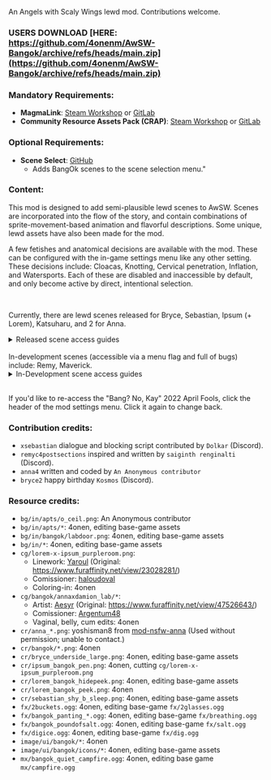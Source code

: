 An Angels with Scaly Wings lewd mod. Contributions welcome.

### USERS DOWNLOAD [HERE: https://github.com/4onenm/AwSW-Bangok/archive/refs/heads/main.zip](https://github.com/4onenm/AwSW-Bangok/archive/refs/heads/main.zip)

### Mandatory Requirements:

+ **MagmaLink**: [Steam Workshop](https://steamcommunity.com/sharedfiles/filedetails/?id=2594080243) or [GitLab](https://gitlab.com/jakzie2/awsw-magmalink)
+ **Community Resource Assets Pack (CRAP)**: [Steam Workshop](https://steamcommunity.com/sharedfiles/filedetails/?id=2665870882) or [GitLab](https://gitlab.com/jakzie2/awsw-crap)

### Optional Requirements:

+ **Scene Select**: [GitHub](https://github.com/4onen/AwSW-Scene-Select)
  + Adds BangOk scenes to the scene selection menu."

### Content:

This mod is designed to add semi-plausible lewd scenes to AwSW. Scenes are incorporated into the flow of the story, and contain combinations of sprite-movement-based animation and flavorful descriptions. Some unique, lewd assets have also been made for the mod.

A few fetishes and anatomical decisions are available with the mod. These can be configured with the in-game settings menu like any other setting. These decisions include: Cloacas, Knotting, Cervical penetration, Inflation, and Watersports. Each of these are disabled and inaccessible by default, and only become active by direct, intentional selection.

<br/>

Currently, there are lewd scenes released for Bryce, Sebastian, Ipsum (+ Lorem), Katsuharu, and 2 for Anna.
<details>
<summary>Released scene access guides</summary>

+ xSebastian: After the skip point in his one date, say it's pretty cold and you could use a blanket.
+ Bryce1: Try a different way of waking him up at the bar. Skipping Bryce1 will also give you the option to enter this scene.
+ Bryce2: Keep feeling his leg after he flexes his muscles.
+ Lorem2 (Ipsum + Lorem): Play through Lorem2 and, when Ipsum suggests it, agree to take off your clothes. With sufficiently high mood, Lorem may also be invited.
+ Anna2: During Anna1, bet for sex instead of a date OR during Anna2, do extremely well. (After betting for sex in Anna1, the original Anna2 date is still available if you say you're hungry.)
+ Anna4: Do Anna’s fourth date normally, picking the romance option, and a menu will appear with the choice to watch or skip the scene. (Doing the Anna2 scene beforehand will alter some dialogue/scene options.)
+ xKatsuharu: Play Katsuharu's scene to the end or skip through. During the fade-to-black at the end, Katsuharu will suggest the scene.
</details>
<br/>
In-development scenes (accessible via a menu flag and full of bugs) include: Remy, Maverick.

<details>
<summary>In-Development scene access guides</summary>

+ Damion: Go to the facility during the Chapter 2 investigation and respond in kind to Damion's crude comments.

+ Remy c4postsections: Complete Remy's first, second, and third scenes. Then *do not* deliver the PDA to him in the chapter 4 investigation. You can suggest to Sebastian when you speak with him that you could deliver the PDA, which will trigger the scene.

+ Bryce3 (Bryce + Maverick): Get to Bryce3, play through with high mood (or skip) until Zhong leaves, then be diplomatic about how you respond. (Don't be overeager, don't refuse.)
+ Bryce3 (Bryce + Sebastian + Maverick): See above, but also have previously completed xSebastian.

+ Lorem4: Complete Lorem4, tell Lorem you don't mind, talk about making Lorem feel better.
+ Ipsum4 (Ipsum): Complete Lorem2's lewd scene with Ipsum, then reach Chapter 4 and check your answering machine. (This scene does not lock out other 4th date choices with other dragons.)
</details>
<br/>

If you'd like to re-access the "Bang? No, Kay" 2022 April Fools, click the header of the mod settings menu. Click it again to change back.

### Contribution credits:

+ `xsebastian` dialogue and blocking script contributed by `Dolkar` (Discord).
+ `remyc4postsections` inspired and written by `saiginth renginalti` (Discord).
+ `anna4` written and coded by `An Anonymous contributor`
+ `bryce2` happy birthday `Kosmos` (Discord).

### Resource credits:
+ `bg/in/apts/o_ceil.png`: An Anonymous contributor
+ `bg/in/apts/*`: 4onen, editing base-game assets
+ `bg/in/bangok/labdoor.png`: 4onen, editing base-game assets
+ `bg/in/*`: 4onen, editing base-game assets
+ `cg/lorem-x-ipsum_purpleroom.png`:
    + Linework: [Yaroul](https://www.furaffinity.net/user/Yaroul/) (Original: https://www.furaffinity.net/view/23028281/)
    + Comissioner: [haloudoval](https://www.furaffinity.net/user/haloudoval)
    + Coloring-in: 4onen
+ `cg/bangok/annaxdamion_lab/*`:
    + Artist: [Aesyr](https://www.furaffinity.net/user/aesyr/) (Original: https://www.furaffinity.net/view/47526643/)
    + Comissioner: [Argentum48](https://www.furaffinity.net/user/argentum48/)
    + Vaginal, belly, cum edits: 4onen
+ `cr/anna_*.png`: yoshisman8 from [mod-nsfw-anna](https://github.com/AWSW-Modding/AWSW-Modtools/tree/mod-nsfw-anna) (Used without permission; unable to contact.)
+ `cr/bangok/*.png`: 4onen
+ `cr/bryce_underside_large.png`: 4onen, editing base-game assets
+ `cr/ipsum_bangok_pen.png`: 4onen, cutting `cg/lorem-x-ipsum_purpleroom.png`
+ `cr/lorem_bangok_hidepeek.png`: 4onen, editing base-game assets
+ `cr/lorem_bangok_peek.png`: 4onen
+ `cr/sebastian_shy_b_sleep.png`: 4onen, editing base-game assets
+ `fx/2buckets.ogg`: 4onen, editing base-game `fx/2glasses.ogg`
+ `fx/bangok_panting_*.ogg`: 4onen, editing base-game `fx/breathing.ogg`
+ `fx/bangok_poundofsalt.ogg`: 4onen, editing base-game `fx/salt.ogg`
+ `fx/digice.ogg`: 4onen, editing base-game `fx/dig.ogg`
+ `image/ui/bangok/*`: 4onen
+ `image/ui/bangok/icons/*`: 4onen, editing base-game assets
+ `mx/bangok_quiet_campfire.ogg`: 4onen, editing base game `mx/campfire.ogg`
